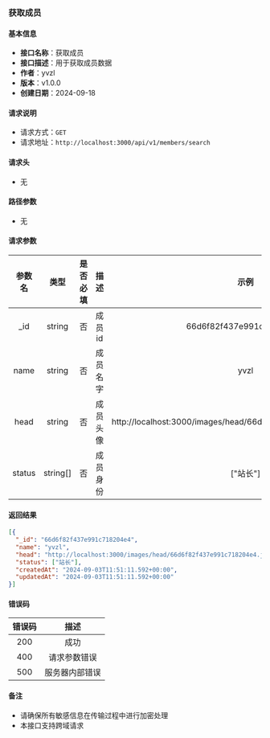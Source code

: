### 获取成员

#### 基本信息

- **接口名称**：获取成员
- **接口描述**：用于获取成员数据
- **作者**：yvzl
- **版本**：v1.0.0
- **创建日期**：2024-09-18

#### 请求说明

- 请求方式：`GET`
- 请求地址：`http://localhost:3000/api/v1/members/search`

#### 请求头

- 无

#### 路径参数

- 无

#### 请求参数

|  参数名   |    类型    | 是否必填 |  描述  |                               示例                               |
|:------:|:--------:|:----:|:----:|:--------------------------------------------------------------:|
|  _id   |  string  |  否   | 成员id |                    66d6f82f437e991c718204e4                    |
|  name  |  string  |  否   | 成员名字 |                              yvzl                              |
|  head  |  string  |  否   | 成员头像 | http://localhost:3000/images/head/66d6f82f437e991c718204e4.jpg |
| status | string[] |  否   | 成员身份 |                             ["站长"]                             |

#### 返回结果

```json
[{
  "_id": "66d6f82f437e991c718204e4",
  "name": "yvzl",
  "head": "http://localhost:3000/images/head/66d6f82f437e991c718204e4.jpg",
  "status": ["站长"],
  "createdAt": "2024-09-03T11:51:11.592+00:00",
  "updatedAt": "2024-09-03T11:51:11.592+00:00"
}]
```

#### 错误码

| 错误码 |   描述    |
|:---:|:-------:|
| 200 |   成功    |
| 400 | 请求参数错误  |
| 500 | 服务器内部错误 |

#### 备注
- 请确保所有敏感信息在传输过程中进行加密处理
- 本接口支持跨域请求
